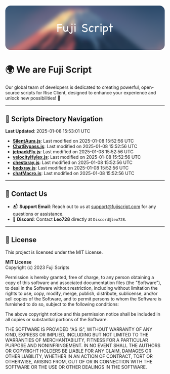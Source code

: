 ![Banner](.github/b.webp)

# 🌍 **We are Fuji Script**

Our global team of developers is dedicated to creating powerful, open-source scripts for Rise Client, designed to enhance your experience and unlock new possibilities! 🌟

---
<!-- SCRIPTS_NAVIGATION_START -->
## 📂 **Scripts Directory Navigation**

**Last Updated**: 2025-01-08 15:53:01 UTC

- **[SilentAura.js](scripts/SilentAura.js)**: Last modified on 2025-01-08 15:52:56 UTC
- **[ChatBypass.js](scripts/ChatBypass.js)**: Last modified on 2025-01-08 15:52:56 UTC
- **[jetpackFly.js](scripts/jetpackFly.js)**: Last modified on 2025-01-08 15:52:56 UTC
- **[velocityHylex.js](scripts/velocityHylex.js)**: Last modified on 2025-01-08 15:52:56 UTC
- **[chestxray.js](scripts/chestxray.js)**: Last modified on 2025-01-08 15:52:56 UTC
- **[bedxray.js](scripts/bedxray.js)**: Last modified on 2025-01-08 15:52:56 UTC
- **[chatMacro.js](scripts/chatMacro.js)**: Last modified on 2025-01-08 15:52:56 UTC

<!-- SCRIPTS_NAVIGATION_END -->

---

## 💬 **Contact Us**  
- 📬 **Support Email**: Reach out to us at [support@fujiscript.com](mailto:support@fujiscript.com) for any questions or assistance.  
- 💬 **Discord**: Contact **Leo728** directly at `Discord@leo728`.

---

## 📜 **License**

This project is licensed under the MIT License.  

**MIT License**  
Copyright (c) 2023 Fuji Scripts  

Permission is hereby granted, free of charge, to any person obtaining a copy of this software and associated documentation files (the "Software"), to deal in the Software without restriction, including without limitation the rights to use, copy, modify, merge, publish, distribute, sublicense, and/or sell copies of the Software, and to permit persons to whom the Software is furnished to do so, subject to the following conditions:  

The above copyright notice and this permission notice shall be included in all copies or substantial portions of the Software.  

THE SOFTWARE IS PROVIDED "AS IS", WITHOUT WARRANTY OF ANY KIND, EXPRESS OR IMPLIED, INCLUDING BUT NOT LIMITED TO THE WARRANTIES OF MERCHANTABILITY, FITNESS FOR A PARTICULAR PURPOSE AND NONINFRINGEMENT. IN NO EVENT SHALL THE AUTHORS OR COPYRIGHT HOLDERS BE LIABLE FOR ANY CLAIM, DAMAGES OR OTHER LIABILITY, WHETHER IN AN ACTION OF CONTRACT, TORT OR OTHERWISE, ARISING FROM, OUT OF OR IN CONNECTION WITH THE SOFTWARE OR THE USE OR OTHER DEALINGS IN THE SOFTWARE.  
